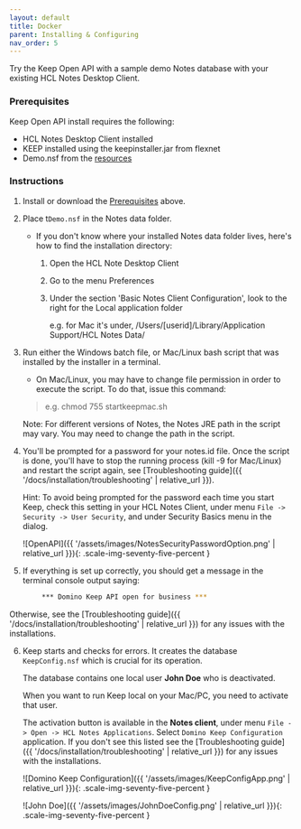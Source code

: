 ```yaml
---
layout: default
title: Docker
parent: Installing & Configuring
nav_order: 5
---
```


Try the Keep Open API with a sample demo Notes database with your existing HCL Notes Desktop Client.

### Prerequisites

Keep Open API install requires the following:

- HCL Notes Desktop Client installed
- KEEP installed using the keepinstaller.jar from flexnet
- Demo.nsf from the [resources](../../references/downloads)

### Instructions

1. Install or download the [Prerequisites](#prerequisites) above.

2. Place t`Demo.nsf` in the Notes data folder.

   - If you don't know where your installed Notes data folder lives, here's how to find the installation directory:

     1. Open the HCL Note Desktop Client
     2. Go to the menu Preferences
     3. Under the section 'Basic Notes Client Configuration', look to the right for the Local application folder

        e.g. for Mac it's under, /Users/[userid]/Library/Application Support/HCL Notes Data/

3. Run either the Windows batch file, or Mac/Linux bash script that was installed by the installer in a terminal.

   - On Mac/Linux, you may have to change file permission in order to execute the script. To do that, issue this command:

   > e.g. chmod 755 startkeepmac.sh

   Note: For different versions of Notes, the Notes JRE path in the script may vary. You may need to change the path in the script.

4. You'll be prompted for a password for your notes.id file. Once the script is done, you'll have to stop the running process (kill -9 for Mac/Linux) and restart the script again, see [Troubleshooting guide]({{ '/docs/installation/troubleshooting' | relative_url }}).

   Hint: To avoid being prompted for the password each time you start Keep, check this setting in your HCL Notes Client, under menu `File -> Security -> User Security`, and under Security Basics menu in the dialog.

   ![OpenAPI]({{ '/assets/images/NotesSecurityPasswordOption.png' | relative_url }}){: .scale-img-seventy-five-percent }

5. If everything is set up correctly, you should get a message in the terminal console output saying:

```bash
        *** Domino Keep API open for business ***
```

Otherwise, see the [Troubleshooting guide]({{ '/docs/installation/troubleshooting' | relative_url }}) for any issues with the installations.

6. Keep starts and checks for errors. It creates the database `KeepConfig.nsf` which is crucial for its operation.

   The database contains one local user **John Doe** who is deactivated.

   When you want to run Keep local on your Mac/PC, you need to activate that user.

   The activation button is available in the **Notes client**, under menu `File -> Open -> HCL Notes Applications`. Select `Domino Keep Configuration` application. If you don't see this listed see the [Troubleshooting guide]({{ '/docs/installation/troubleshooting' | relative_url }}) for any issues with the installations.

   ![Domino Keep Configuration]({{ '/assets/images/KeepConfigApp.png' | relative_url }}){: .scale-img-seventy-five-percent }

   ![John Doe]({{ '/assets/images/JohnDoeConfig.png' | relative_url }}){: .scale-img-seventy-five-percent }

